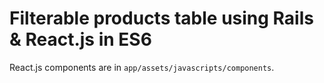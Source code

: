 # Filterable products table using Rails & React.js in ES6

React.js components are in `app/assets/javascripts/components`.

